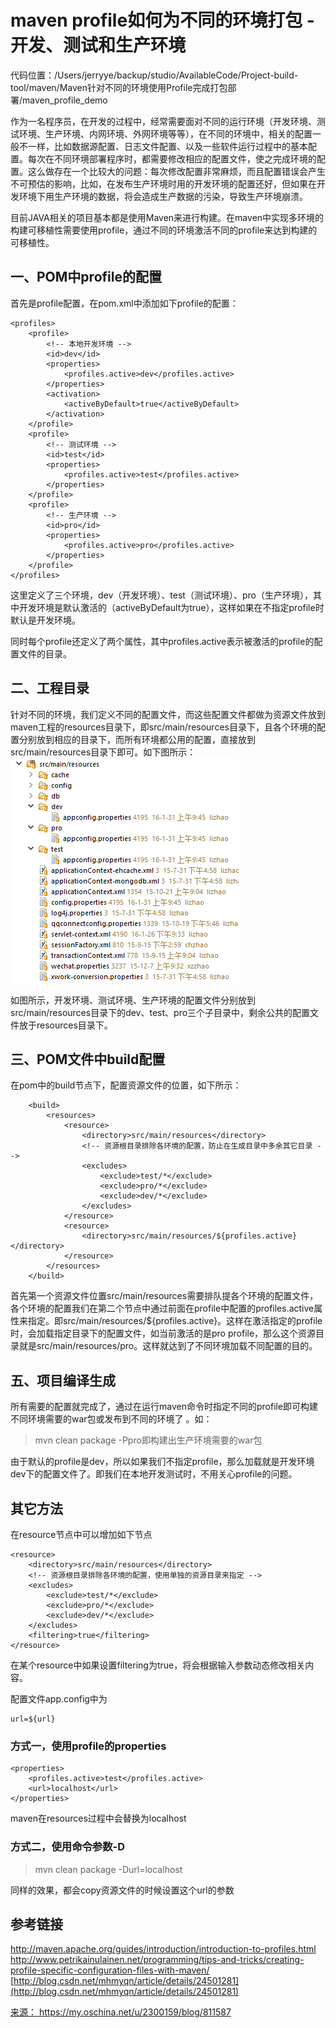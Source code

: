 # maven profile如何为不同的环境打包 -开发、测试和生产环境

代码位置：/Users/jerryye/backup/studio/AvailableCode/Project-build-tool/maven/Maven针对不同的环境使用Profile完成打包部署/maven_profile_demo

作为一名程序员，在开发的过程中，经常需要面对不同的运行环境（开发环境、测试环境、生产环境、内网环境、外网环境等等），在不同的环境中，相关的配置一般不一样，比如数据源配置、日志文件配置、以及一些软件运行过程中的基本配置。每次在不同环境部署程序时，都需要修改相应的配置文件，使之完成环境的配置。这么做存在一个比较大的问题：每次修改配置非常麻烦，而且配置错误会产生不可预估的影响，比如，在发布生产环境时用的开发环境的配置还好，但如果在开发环境下用生产环境的数据，将会造成生产数据的污染，导致生产环境崩溃。

目前JAVA相关的项目基本都是使用Maven来进行构建。在maven中实现多环境的构建可移植性需要使用profile，通过不同的环境激活不同的profile来达到构建的可移植性。

## 一、POM中profile的配置

首先是profile配置，在pom.xml中添加如下profile的配置：

```
<profiles>
    <profile>
        <!-- 本地开发环境 -->
        <id>dev</id>
        <properties>
            <profiles.active>dev</profiles.active>
        </properties>
        <activation>
            <activeByDefault>true</activeByDefault>
        </activation>
    </profile>
    <profile>
        <!-- 测试环境 -->
        <id>test</id>
        <properties>
            <profiles.active>test</profiles.active>
        </properties>
    </profile>
    <profile>
        <!-- 生产环境 -->
        <id>pro</id>
        <properties>
            <profiles.active>pro</profiles.active>
        </properties>
    </profile>
</profiles>

```

这里定义了三个环境，dev（开发环境）、test（测试环境）、pro（生产环境），其中开发环境是默认激活的（activeByDefault为true），这样如果在不指定profile时默认是开发环境。

同时每个profile还定义了两个属性，其中profiles.active表示被激活的profile的配置文件的目录。

## 二、工程目录

针对不同的环境，我们定义不同的配置文件，而这些配置文件都做为资源文件放到maven工程的resources目录下，即src/main/resources目录下，且各个环境的配置分别放到相应的目录下，而所有环境都公用的配置，直接放到src/main/resources目录下即可。如下图所示：
![目录结构](image-201708211008/0.11840328564145586.png)

如图所示，开发环境、测试环境、生产环境的配置文件分别放到src/main/resources目录下的dev、test、pro三个子目录中，剩余公共的配置文件放于resources目录下。

## 三、POM文件中build配置

在pom中的build节点下，配置资源文件的位置，如下所示：

```
    <build>
        <resources>
            <resource>
                <directory>src/main/resources</directory>
                <!-- 资源根目录排除各环境的配置，防止在生成目录中多余其它目录 -->
                <excludes>
                    <exclude>test/*</exclude>
                    <exclude>pro/*</exclude>
                    <exclude>dev/*</exclude>
                </excludes>
            </resource>
            <resource>
                <directory>src/main/resources/${profiles.active}</directory>
            </resource>
        </resources>
    </build>
```

首先第一个资源文件位置src/main/resources需要排队提各个环境的配置文件，各个环境的配置我们在第二个节点中通过前面在profile中配置的profiles.active属性来指定。即src/main/resources/${profiles.active}。这样在激活指定的profile时，会加载指定目录下的配置文件，如当前激活的是pro profile，那么这个资源目录就是src/main/resources/pro。这样就达到了不同环境加载不同配置的目的。

## 五、项目编译生成

所有需要的配置就完成了，通过在运行maven命令时指定不同的profile即可构建不同环境需要的war包或发布到不同的环境了 。如：

> mvn clean package -Ppro即构建出生产环境需要的war包

由于默认的profile是dev，所以如果我们不指定profile，那么加载就是开发环境dev下的配置文件了。即我们在本地开发测试时，不用关心profile的问题。

## 其它方法

在resource节点中可以增加如下节点

```
<resource>
    <directory>src/main/resources</directory>
    <!-- 资源根目录排除各环境的配置，使用单独的资源目录来指定 -->
    <excludes>
        <exclude>test/*</exclude>
        <exclude>pro/*</exclude>
        <exclude>dev/*</exclude>
    </excludes>
    <filtering>true</filtering>
</resource>

```

在某个resource中如果设置filtering为true，将会根据输入参数动态修改相关内容。

配置文件app.config中为

```
url=${url}
```

### 方式一，使用profile的properties

```
<properties>
    <profiles.active>test</profiles.active>
    <url>localhost</url>
</properties>
```

maven在resources过程中会替换为localhost

### 方式二，使用命令参数-D

> mvn clean package -Durl=localhost

同样的效果，都会copy资源文件的时候设置这个url的参数

## 参考链接

<http://maven.apache.org/guides/introduction/introduction-to-profiles.html>
<http://www.petrikainulainen.net/programming/tips-and-tricks/creating-profile-specific-configuration-files-with-maven/>
[http://blog.csdn.net/mhmyqn/article/details/24501281](http://blog.csdn.net/mhmyqn/article/details/24501281)

[来源： ](http://blog.csdn.net/mhmyqn/article/details/24501281)<https://my.oschina.net/u/2300159/blog/811587>